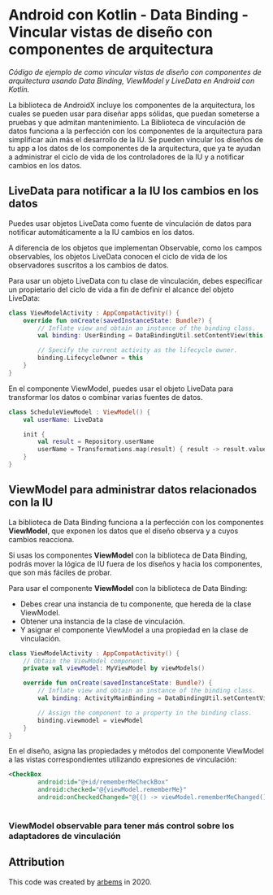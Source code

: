 # Android con Kotlin - Data Binding - Vincular vistas de diseño con componentes de arquitectura

*Código de ejemplo de como vincular vistas de diseño con componentes de arquitectura usando Data Binding, ViewModel y LiveData en Android con Kotlin.*

La biblioteca de AndroidX incluye los componentes de la arquitectura, los cuales se pueden usar para diseñar apps sólidas, que puedan someterse a pruebas y que admitan mantenimiento. La Biblioteca de vinculación de datos funciona a la perfección con los componentes de la arquitectura para simplificar aún más el desarrollo de la IU. Se pueden vincular los diseños de tu app a los datos de los componentes de la arquitectura, que ya te ayudan a administrar el ciclo de vida de los controladores de la IU y a notificar cambios en los datos.

## LiveData para notificar a la IU los cambios en los datos

Puedes usar objetos LiveData como fuente de vinculación de datos para notificar automáticamente a la IU cambios en los datos.

A diferencia de los objetos que implementan Observable, como los campos observables, los objetos LiveData conocen el ciclo de vida de los observadores suscritos a los cambios de datos.

Para usar un objeto LiveData con tu clase de vinculación, debes especificar un propietario del ciclo de vida a fin de definir el alcance del objeto LiveData:

```kotlin
class ViewModelActivity : AppCompatActivity() {
    override fun onCreate(savedInstanceState: Bundle?) {
        // Inflate view and obtain an instance of the binding class.
        val binding: UserBinding = DataBindingUtil.setContentView(this, R.layout.user)

        // Specify the current activity as the lifecycle owner.
        binding.LifecycleOwner = this
    }
}
```

En el componente ViewModel, puedes usar el objeto LiveData para transformar los datos o combinar varias fuentes de datos.

```kotlin
class ScheduleViewModel : ViewModel() {
    val userName: LiveData

    init {
        val result = Repository.userName
        userName = Transformations.map(result) { result -> result.value }
    }
}
```

## ViewModel para administrar datos relacionados con la IU

La biblioteca de Data Binding funciona a la perfección con los componentes **ViewModel**, que exponen los datos que el diseño observa y a cuyos cambios reacciona. 

Si usas los componentes **ViewModel** con la biblioteca de Data Binding, podrás mover la lógica de IU fuera de los diseños y hacia los componentes, que son más fáciles de probar. 

Para usar el componente **ViewModel** con la biblioteca de Data Binding:
* Debes crear una instancia de tu componente, que hereda de la clase ViewModel.
* Obtener una instancia de la clase de vinculación.
* Y asignar el componente ViewModel a una propiedad en la clase de vinculación.

```kotlin
class ViewModelActivity : AppCompatActivity() {
    // Obtain the ViewModel component.
    private val viewModel: MyViewModel by viewModels()

    override fun onCreate(savedInstanceState: Bundle?) {
        // Inflate view and obtain an instance of the binding class.
        val binding: ActivityMainBinding = DataBindingUtil.setContentView(this, R.layout.user)

        // Assign the component to a property in the binding class.
        binding.viewmodel = viewModel
    }
}
```

En el diseño, asigna las propiedades y métodos del componente ViewModel a las vistas correspondientes utilizando expresiones de vinculación:

```xml
<CheckBox
        android:id="@+id/rememberMeCheckBox"
        android:checked="@{viewModel.rememberMe}"
        android:onCheckedChanged="@{() -> viewModel.rememberMeChanged()}" />
    
```


### ViewModel observable para tener más control sobre los adaptadores de vinculación



## Attribution

This code was created by [arbems](https://github.com/arbems) in 2020.